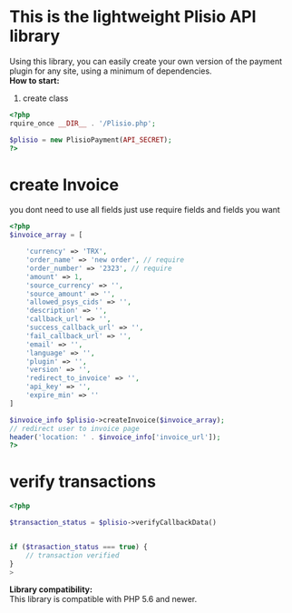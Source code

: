 # This is the lightweight Plisio API library

Using this library, you can easily create your own version of the payment plugin for any site, using a minimum of dependencies. <br>
**How to start:**

1. create class

```php
<?php
rquire_once __DIR__ . '/Plisio.php';

$plisio = new PlisioPayment(API_SECRET);
?>
```

# create Invoice

you dont need to use all fields just use require fields and fields you want

```php
<?php
$invoice_array = [

    'currency' => 'TRX',
    'order_name' => 'new order', // require
    'order_number' => '2323', // require
    'amount' => 1,
    'source_currency' => '',
    'source_amount' => '',
    'allowed_psys_cids' => '',
    'description' => '',
    'callback_url' => '',
    'success_callback_url' => '',
    'fail_callback_url' => '',
    'email' => '',
    'language' => '',
    'plugin' => '',
    'version' => '',
    'redirect_to_invoice' => '',
    'api_key' => '',
    'expire_min' => ''
]

$invoice_info $plisio->createInvoice($invoice_array);
// redirect user to invoice page
header('location: ' . $invoice_info['invoice_url']);
?>
```

# verify transactions

```php
<?php

$transaction_status = $plisio->verifyCallbackData()


if ($trasaction_status === true) {
    // transaction verified
}
>


```

**Library compatibility:** <br>
This library is compatible with PHP 5.6 and newer.
